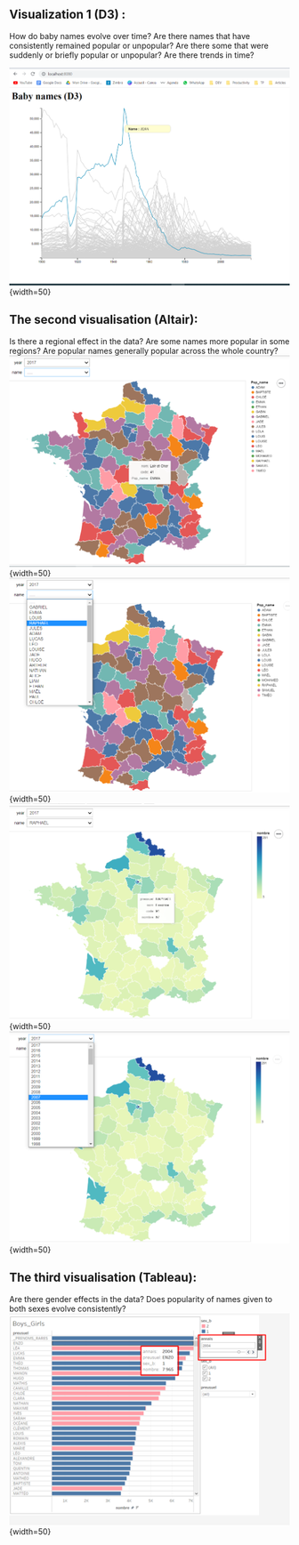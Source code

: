 
## Visualization 1 (D3) :
How do baby names evolve over time? Are there names that have consistently remained popular or unpopular? Are there some that were suddenly or briefly popular or unpopular? Are there trends in time?

![Visualisation 1](./Visualisation/VIS1.png){width=50}





## The second visualisation (Altair):
Is there a regional effect in the data? Are some names more popular in some regions? Are popular names generally popular across the whole country?
![Visualisation 2](./Visualisation/vis-5.png){width=50}
![Visualisation 2](./Visualisation/vis-2.png){width=50}
![Visualisation 2](./Visualisation/vis2-3.png){width=50}
![Visualisation 2](./Visualisation/vis-4.png){width=50}



## The third visualisation (Tableau):
Are there gender effects in the data? Does popularity of names given to both sexes evolve consistently?
![Visualisation 3](./Visualisation/vis3.png){width=50}
